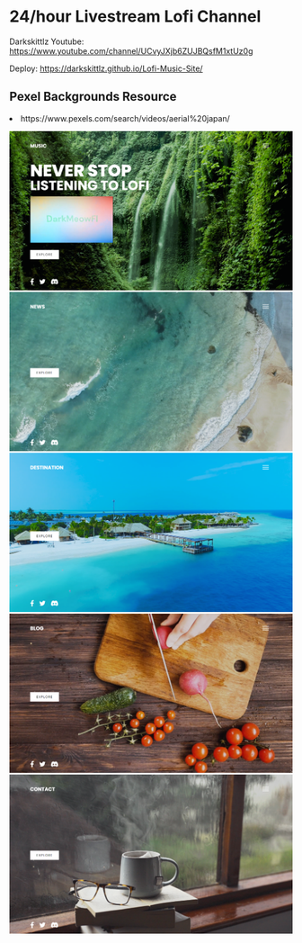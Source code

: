 # 24/hour Livestream Lofi Channel
Darkskittlz Youtube: https://www.youtube.com/channel/UCvyJXjb6ZUJBQsfM1xtUz0g

Deploy: https://darkskittlz.github.io/Lofi-Music-Site/

## Pexel Backgrounds Resource
<li>https://www.pexels.com/search/videos/aerial%20japan/</li>

![image](https://github.com/Darkskittlz/Lofi-Music-Site/blob/master/Screenshots/Lofi%20-%20Google%20Chrome%202_24_2022%2012_22_29%20AM.png)
![image](https://github.com/Darkskittlz/Lofi-Music-Site/blob/master/Screenshots/Lofi%20-%20Google%20Chrome%202_24_2022%2012_22_36%20AM.png)
![image](https://github.com/Darkskittlz/Lofi-Music-Site/blob/master/Screenshots/Lofi%20-%20Google%20Chrome%202_24_2022%2012_22_48%20AM.png)
![image](https://github.com/Darkskittlz/Lofi-Music-Site/blob/master/Screenshots/Lofi%20-%20Google%20Chrome%202_24_2022%2012_22_58%20AM.png)
![image](https://github.com/Darkskittlz/Lofi-Music-Site/blob/master/Screenshots/Lofi%20-%20Google%20Chrome%202_24_2022%2012_23_05%20AM.png)

